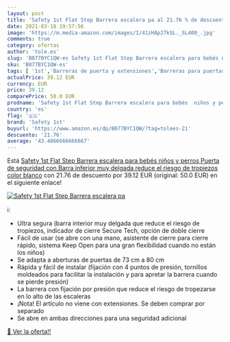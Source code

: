 ```yaml
---
layout: post
title: 'Safety 1st Flat Step Barrera escalera pa al 21.76 % de descuento'
date: 2021-03-18 19:57:56
image: 'https://m.media-amazon.com/images/I/41zHAp27kSL._SL400_.jpg'
comments: true
category: ofertas
author: 'tole.es'
slug: 'B077BYC1QW-es Safety 1st Flat Step Barrera escalera para bebés niños y...'
sku: 'B077BYC1QW-es'
tags: [ '1st','Barreras de puerta y extensiones','Barreras para puertas y escaleras','Bebé','Seguridad','bebés','safety','safety 1st', ]
actualPrice: 39.12 EUR
currency: EUR
price: 39.12
comparePrice: 50.0 EUR
prodname: 'Safety 1st Flat Step Barrera escalera para bebés  niños y perros  Puerta de seguridad con Barra inferior muy delgada reduce el riesgo de tropiezos  color blanco'
country: 'es'
flag: '🇪🇸'
brand: 'Safety 1st'
buyurl: 'https://www.amazon.es/dp/B077BYC1QW/?tag=tolees-21'
descuento: '21.76'
average: '43.4866666666667'
---
```


Está [Safety 1st Flat Step Barrera escalera para bebés  niños y perros  Puerta de seguridad con Barra inferior muy delgada reduce el riesgo de tropiezos  color blanco](https://www.amazon.es/dp/B077BYC1QW/?tag=tolees-21) con 21.76 de descuento por 39.12 EUR (original: 50.0 EUR) en el siguiente enlace!

[![Safety 1st Flat Step Barrera escalera pa](https://m.media-amazon.com/images/I/41zHAp27kSL._SL400_.jpg)](https://www.amazon.es/dp/B077BYC1QW/?tag=tolees-21)

ℹ️:

- Ultra segura (barra interior muy delgada que reduce el riesgo de tropiezos, indicador de cierre Secure Tech, opción de doble cierre
- Fácil de usar (se abre con una mano, asistente de cierre para cierre rápido, sistema Keep Open para una gran flexibilidad cuando no están los niños)
- Se adapta a aberturas de puertas de 73 cm a 80 cm
- Rápida y fácil de instalar (fijación con 4 puntos de presión, tornillos moldeados para facilitar la instalación y para apretar la barrera cuando se pierde presión)
- La barrera con fijación por presión que reduce el riesgo de tropezarse en lo alto de las escaleras
- ¡Nota! El artículo no viene con extensiones. Se deben comprar por separado
- Se abre en ambas direcciones para una seguridad adicional

[🛒 Ver la oferta!!](https://www.amazon.es/dp/B077BYC1QW/?tag=tolees-21)
